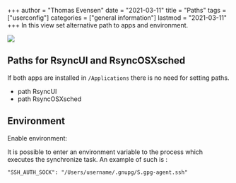 +++
author = "Thomas Evensen"
date = "2021-03-11"
title =  "Paths"
tags = ["userconfig"]
categories = ["general information"]
lastmod = "2021-03-11"
+++
In this view set alternative path to apps and environment.

![](/images/usersettings/paths.png)

## Paths for RsyncUI and RsyncOSXsched

If both apps are installed in `/Applications` there is no need for setting paths.

- path RsyncUI
- path RsyncOSXsched

## Environment

Enable environment:

It is possible to enter an environment variable to the process which executes the synchronize task. An example of such is :

`"SSH_AUTH_SOCK": "/Users/username/.gnupg/S.gpg-agent.ssh"`
